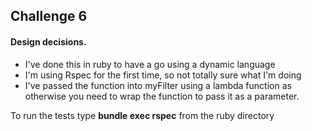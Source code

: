 ## Challenge 6  

#### Design decisions.
* I've done this in ruby to have a go using a dynamic language
* I'm using Rspec for the first time, so not totally sure what I'm doing
* I've passed the function into myFilter using a lambda function as otherwise you need to wrap the function to pass it as a parameter.

To run the tests type __bundle exec rspec__ from the ruby directory